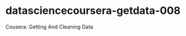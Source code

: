 datasciencecoursera-getdata-008
===============================

Cousera: Getting And Cleaning Data
